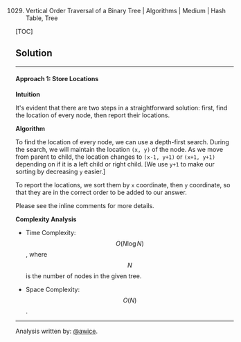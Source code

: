 1029. Vertical Order Traversal of a Binary Tree | Algorithms | Medium | Hash Table, Tree

[TOC]

## Solution
---
#### Approach 1: Store Locations

**Intuition**

It's evident that there are two steps in a straightforward solution: first, find the location of every node, then report their locations.

**Algorithm**

To find the location of every node, we can use a depth-first search.  During the search, we will maintain the location `(x, y)` of the node.  As we move from parent to child, the location changes to `(x-1, y+1)` or `(x+1, y+1)` depending on if it is a left child or right child.  [We use `y+1` to make our sorting by decreasing `y` easier.]

To report the locations, we sort them by `x` coordinate, then `y` coordinate, so that they are in the correct order to be added to our answer.

Please see the inline comments for more details.



**Complexity Analysis**

* Time Complexity:  $$O(N \log N)$$, where $$N$$ is the number of nodes in the given tree.

* Space Complexity:  $$O(N)$$.




---
Analysis written by: [@awice](https://leetcode.com/awice).
